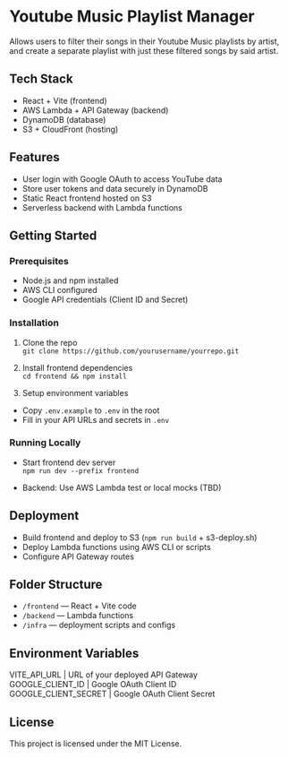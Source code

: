 # Youtube Music Playlist Manager

Allows users to filter their songs in their Youtube Music playlists by artist, and create a separate playlist with just these filtered songs by said artist.

## Tech Stack

- React + Vite (frontend)
- AWS Lambda + API Gateway (backend)
- DynamoDB (database)
- S3 + CloudFront (hosting)

## Features

- User login with Google OAuth to access YouTube data
- Store user tokens and data securely in DynamoDB
- Static React frontend hosted on S3
- Serverless backend with Lambda functions

## Getting Started

### Prerequisites

- Node.js and npm installed
- AWS CLI configured
- Google API credentials (Client ID and Secret)

### Installation

1. Clone the repo  
   `git clone https://github.com/yourusername/yourrepo.git`

2. Install frontend dependencies  
   `cd frontend && npm install`

3. Setup environment variables

- Copy `.env.example` to `.env` in the root  
- Fill in your API URLs and secrets in `.env`

### Running Locally

- Start frontend dev server  
  `npm run dev --prefix frontend`

- Backend: Use AWS Lambda test or local mocks (TBD)

## Deployment

- Build frontend and deploy to S3 (`npm run build` + s3-deploy.sh)  
- Deploy Lambda functions using AWS CLI or scripts  
- Configure API Gateway routes

## Folder Structure

- `/frontend` — React + Vite code  
- `/backend` — Lambda functions  
- `/infra` — deployment scripts and configs

## Environment Variables

VITE_API_URL      | URL of your deployed API Gateway  
GOOGLE_CLIENT_ID  | Google OAuth Client ID            
GOOGLE_CLIENT_SECRET | Google OAuth Client Secret      

## License

This project is licensed under the MIT License.

